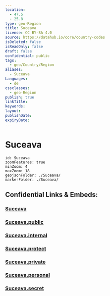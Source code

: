 ```yaml
---
location:
  - 47.5
  - 25.8
type: geo-Region
title: Suceava
license: CC BY-SA 4.0
source: https://datahub.io/core/country-codes
isDeleted: false
isReadOnly: false
draft: false
confidential: public
tags:
  - geo/Country/Region
aliases:
  - Suceava
Languages:
  - de
cssclasses:
  - geo-Region
publish: true
linkTitle:
keywords:
layout:
publishDate:
expiryDate:
---
```


# Suceava

```leaflet
id: Suceava
zoomFeatures: true 
minZoom: 4 
maxZoom: 18
geojsonFolder: ./Suceava/
markerFolder: ./Suceava/
```


## Confidential Links & Embeds: 

### [Suceava](/_Standards/Earth/Continent/Europe/Europe~East/Romania/Regions~Romania/Romania~Nord-Est/Suceava.md) 

### [Suceava.public](/_public/Earth/Continent/Europe/Europe~East/Romania/Regions~Romania/Romania~Nord-Est/Suceava.public.md) 

### [Suceava.internal](/_internal/Earth/Continent/Europe/Europe~East/Romania/Regions~Romania/Romania~Nord-Est/Suceava.internal.md) 

### [Suceava.protect](/_protect/Earth/Continent/Europe/Europe~East/Romania/Regions~Romania/Romania~Nord-Est/Suceava.protect.md) 

### [Suceava.private](/_private/Earth/Continent/Europe/Europe~East/Romania/Regions~Romania/Romania~Nord-Est/Suceava.private.md) 

### [Suceava.personal](/_personal/Earth/Continent/Europe/Europe~East/Romania/Regions~Romania/Romania~Nord-Est/Suceava.personal.md) 

### [Suceava.secret](/_secret/Earth/Continent/Europe/Europe~East/Romania/Regions~Romania/Romania~Nord-Est/Suceava.secret.md)

